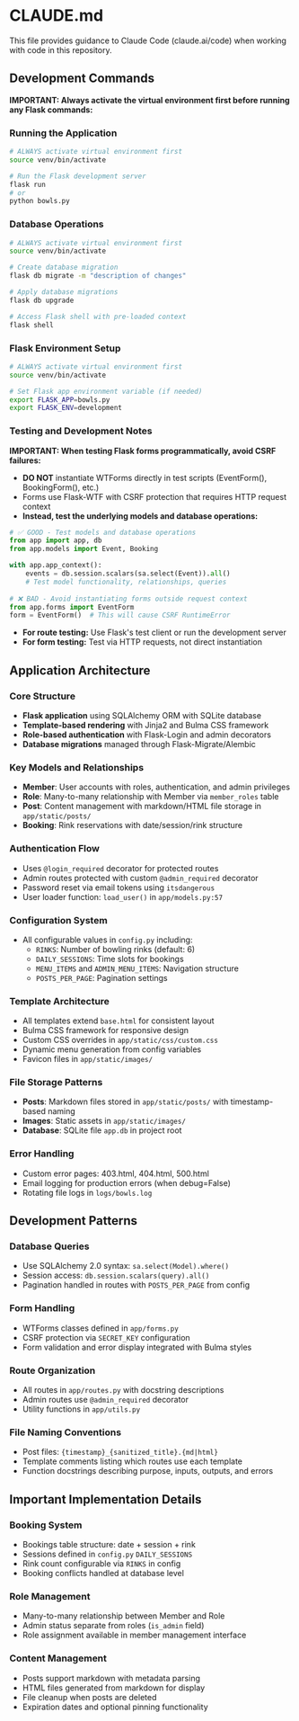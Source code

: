 # CLAUDE.md

This file provides guidance to Claude Code (claude.ai/code) when working with code in this repository.

## Development Commands

**IMPORTANT: Always activate the virtual environment first before running any Flask commands:**

### Running the Application
```bash
# ALWAYS activate virtual environment first
source venv/bin/activate

# Run the Flask development server
flask run
# or
python bowls.py
```

### Database Operations
```bash
# ALWAYS activate virtual environment first
source venv/bin/activate

# Create database migration
flask db migrate -m "description of changes"

# Apply database migrations
flask db upgrade

# Access Flask shell with pre-loaded context
flask shell
```

### Flask Environment Setup
```bash
# ALWAYS activate virtual environment first
source venv/bin/activate

# Set Flask app environment variable (if needed)
export FLASK_APP=bowls.py
export FLASK_ENV=development
```

### Testing and Development Notes

**IMPORTANT: When testing Flask forms programmatically, avoid CSRF failures:**

- **DO NOT** instantiate WTForms directly in test scripts (EventForm(), BookingForm(), etc.)
- Forms use Flask-WTF with CSRF protection that requires HTTP request context
- **Instead, test the underlying models and database operations:**

```python
# ✅ GOOD - Test models and database operations
from app import app, db
from app.models import Event, Booking

with app.app_context():
    events = db.session.scalars(sa.select(Event)).all()
    # Test model functionality, relationships, queries
    
# ❌ BAD - Avoid instantiating forms outside request context
from app.forms import EventForm
form = EventForm()  # This will cause CSRF RuntimeError
```

- **For route testing:** Use Flask's test client or run the development server
- **For form testing:** Test via HTTP requests, not direct instantiation

## Application Architecture

### Core Structure
- **Flask application** using SQLAlchemy ORM with SQLite database
- **Template-based rendering** with Jinja2 and Bulma CSS framework
- **Role-based authentication** with Flask-Login and admin decorators
- **Database migrations** managed through Flask-Migrate/Alembic

### Key Models and Relationships
- **Member**: User accounts with roles, authentication, and admin privileges
- **Role**: Many-to-many relationship with Member via `member_roles` table
- **Post**: Content management with markdown/HTML file storage in `app/static/posts/`
- **Booking**: Rink reservations with date/session/rink structure

### Authentication Flow
- Uses `@login_required` decorator for protected routes
- Admin routes protected with custom `@admin_required` decorator
- Password reset via email tokens using `itsdangerous`
- User loader function: `load_user()` in `app/models.py:57`

### Configuration System
- All configurable values in `config.py` including:
  - `RINKS`: Number of bowling rinks (default: 6)
  - `DAILY_SESSIONS`: Time slots for bookings
  - `MENU_ITEMS` and `ADMIN_MENU_ITEMS`: Navigation structure
  - `POSTS_PER_PAGE`: Pagination settings

### Template Architecture
- All templates extend `base.html` for consistent layout
- Bulma CSS framework for responsive design
- Custom CSS overrides in `app/static/css/custom.css`
- Dynamic menu generation from config variables
- Favicon files in `app/static/images/`

### File Storage Patterns
- **Posts**: Markdown files stored in `app/static/posts/` with timestamp-based naming
- **Images**: Static assets in `app/static/images/`
- **Database**: SQLite file `app.db` in project root

### Error Handling
- Custom error pages: 403.html, 404.html, 500.html
- Email logging for production errors (when debug=False)
- Rotating file logs in `logs/bowls.log`

## Development Patterns

### Database Queries
- Use SQLAlchemy 2.0 syntax: `sa.select(Model).where()`
- Session access: `db.session.scalars(query).all()`
- Pagination handled in routes with `POSTS_PER_PAGE` from config

### Form Handling
- WTForms classes defined in `app/forms.py`
- CSRF protection via `SECRET_KEY` configuration
- Form validation and error display integrated with Bulma styles

### Route Organization
- All routes in `app/routes.py` with docstring descriptions
- Admin routes use `@admin_required` decorator
- Utility functions in `app/utils.py`

### File Naming Conventions
- Post files: `{timestamp}_{sanitized_title}.{md|html}`
- Template comments listing which routes use each template
- Function docstrings describing purpose, inputs, outputs, and errors

## Important Implementation Details

### Booking System
- Bookings table structure: date + session + rink
- Sessions defined in `config.py` `DAILY_SESSIONS`
- Rink count configurable via `RINKS` in config
- Booking conflicts handled at database level

### Role Management
- Many-to-many relationship between Member and Role
- Admin status separate from roles (`is_admin` field)
- Role assignment available in member management interface

### Content Management
- Posts support markdown with metadata parsing
- HTML files generated from markdown for display
- File cleanup when posts are deleted
- Expiration dates and optional pinning functionality